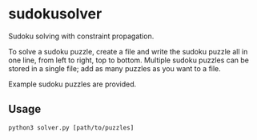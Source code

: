 # sudokusolver

Sudoku solving with constraint propagation.

To solve a sudoku puzzle, create a file and write the sudoku puzzle all in one line, from left to right, top to bottom. Multiple sudoku puzzles can be stored in a single file; add as many puzzles as you want to a file.

Example sudoku puzzles are provided. 

## Usage
    python3 solver.py [path/to/puzzles]
